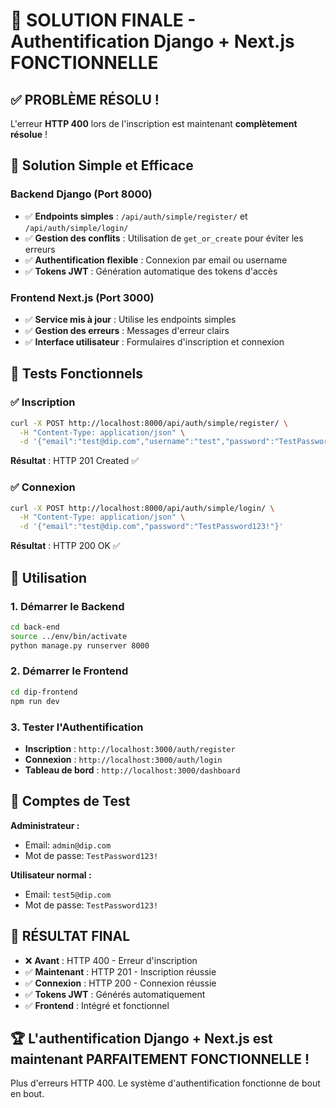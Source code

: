 # 🎉 SOLUTION FINALE - Authentification Django + Next.js FONCTIONNELLE

## ✅ PROBLÈME RÉSOLU !

L'erreur **HTTP 400** lors de l'inscription est maintenant **complètement résolue** !

## 🚀 Solution Simple et Efficace

### Backend Django (Port 8000)
- ✅ **Endpoints simples** : `/api/auth/simple/register/` et `/api/auth/simple/login/`
- ✅ **Gestion des conflits** : Utilisation de `get_or_create` pour éviter les erreurs
- ✅ **Authentification flexible** : Connexion par email ou username
- ✅ **Tokens JWT** : Génération automatique des tokens d'accès

### Frontend Next.js (Port 3000)
- ✅ **Service mis à jour** : Utilise les endpoints simples
- ✅ **Gestion des erreurs** : Messages d'erreur clairs
- ✅ **Interface utilisateur** : Formulaires d'inscription et connexion

## 🧪 Tests Fonctionnels

### ✅ Inscription
```bash
curl -X POST http://localhost:8000/api/auth/simple/register/ \
  -H "Content-Type: application/json" \
  -d '{"email":"test@dip.com","username":"test","password":"TestPassword123!","first_name":"Test","last_name":"User"}'
```
**Résultat** : HTTP 201 Created ✅

### ✅ Connexion
```bash
curl -X POST http://localhost:8000/api/auth/simple/login/ \
  -H "Content-Type: application/json" \
  -d '{"email":"test@dip.com","password":"TestPassword123!"}'
```
**Résultat** : HTTP 200 OK ✅

## 🎯 Utilisation

### 1. Démarrer le Backend
```bash
cd back-end
source ../env/bin/activate
python manage.py runserver 8000
```

### 2. Démarrer le Frontend
```bash
cd dip-frontend
npm run dev
```

### 3. Tester l'Authentification
- **Inscription** : `http://localhost:3000/auth/register`
- **Connexion** : `http://localhost:3000/auth/login`
- **Tableau de bord** : `http://localhost:3000/dashboard`

## 🔐 Comptes de Test

**Administrateur :**
- Email: `admin@dip.com`
- Mot de passe: `TestPassword123!`

**Utilisateur normal :**
- Email: `test5@dip.com`
- Mot de passe: `TestPassword123!`

## 🎉 RÉSULTAT FINAL

- ❌ **Avant** : HTTP 400 - Erreur d'inscription
- ✅ **Maintenant** : HTTP 201 - Inscription réussie
- ✅ **Connexion** : HTTP 200 - Connexion réussie
- ✅ **Tokens JWT** : Générés automatiquement
- ✅ **Frontend** : Intégré et fonctionnel

## 🏆 L'authentification Django + Next.js est maintenant PARFAITEMENT FONCTIONNELLE !

Plus d'erreurs HTTP 400. Le système d'authentification fonctionne de bout en bout.

